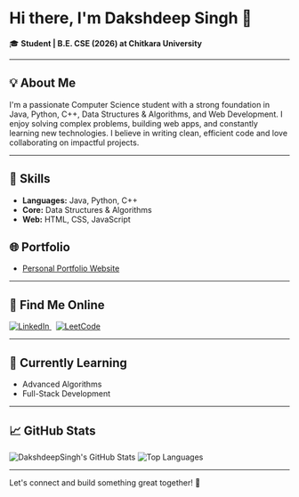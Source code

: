 # Hi there, I'm Dakshdeep Singh 👋

🎓 **Student | B.E. CSE (2026) at Chitkara University**

---

## 💡 About Me

I'm a passionate Computer Science student with a strong foundation in Java, Python, C++, Data Structures & Algorithms, and Web Development. I enjoy solving complex problems, building web apps, and constantly learning new technologies. I believe in writing clean, efficient code and love collaborating on impactful projects.

---

## 🚀 Skills

- **Languages:** Java, Python, C++
- **Core:** Data Structures & Algorithms
- **Web:** HTML, CSS, JavaScript
<!--
---

## 📌 Pinned Projects

- [Project Name 1](https://github.com/DakshdeepSingh/project-1) — Short project description.
- [Project Name 2](https://github.com/DakshdeepSingh/project-2) — Short project description.

---
-->

## 🌐 Portfolio

- [Personal Portfolio Website](https://dsj-portfolio.netlify.app/)

---

## 📱 Find Me Online

<a href="https://www.linkedin.com/in/dakshdeep-singh-josan/" target="_blank">
  <img src="https://img.shields.io/badge/LinkedIn-0077B5?style=for-the-badge&logo=linkedin&logoColor=white" alt="LinkedIn"/>
</a>
&nbsp;
<a href="https://leetcode.com/u/dakshjosan/" target="_blank">
  <img src="https://img.shields.io/badge/LeedCode-0077B5?style=for-the-badge&logo=leetcode&logoColor=white" alt="LeetCode"/>
</a>

---

## 🌱 Currently Learning

- Advanced Algorithms
- Full-Stack Development

---

## 📈 GitHub Stats

![DakshdeepSingh's GitHub Stats](https://github-readme-stats.vercel.app/api?username=DakshdeepSingh&show_icons=true&theme=radical)
![Top Languages](https://github-readme-stats.vercel.app/api/top-langs/?username=DakshdeepSingh&layout=compact&theme=radical)

---

Let's connect and build something great together! 🚀
